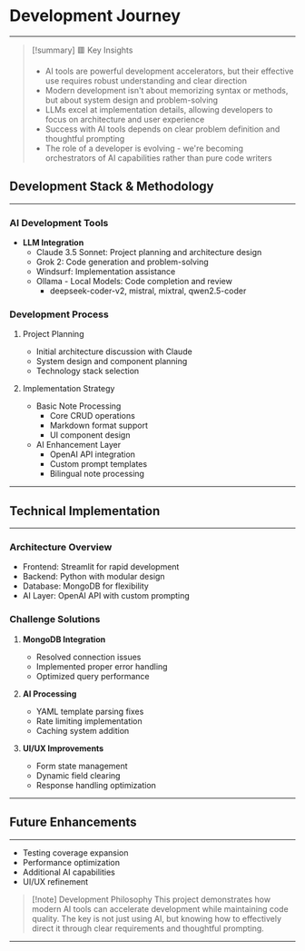 # Development Journey
---
> [!summary] 🟥 Key Insights
> - AI tools are powerful development accelerators, but their effective use requires robust understanding and clear direction
> - Modern development isn't about memorizing syntax or methods, but about system design and problem-solving
> - LLMs excel at implementation details, allowing developers to focus on architecture and user experience
> - Success with AI tools depends on clear problem definition and thoughtful prompting
> - The role of a developer is evolving - we're becoming orchestrators of AI capabilities rather than pure code writers


## Development Stack & Methodology
---
### AI Development Tools
- **LLM Integration**
  - Claude 3.5 Sonnet: Project planning and architecture design
  - Grok 2: Code generation and problem-solving
  - Windsurf: Implementation assistance
  - Ollama - Local Models: Code completion and review
    - deepseek-coder-v2, mistral, mixtral, qwen2.5-coder

### Development Process
1. Project Planning
   - Initial architecture discussion with Claude
   - System design and component planning
   - Technology stack selection

2. Implementation Strategy
   - Basic Note Processing
     - Core CRUD operations
     - Markdown format support
     - UI component design
   - AI Enhancement Layer
     - OpenAI API integration
     - Custom prompt templates
     - Bilingual note processing
---


## Technical Implementation
---
### Architecture Overview
- Frontend: Streamlit for rapid development
- Backend: Python with modular design
- Database: MongoDB for flexibility
- AI Layer: OpenAI API with custom prompting

### Challenge Solutions
1. **MongoDB Integration**
   - Resolved connection issues
   - Implemented proper error handling
   - Optimized query performance

2. **AI Processing**
   - YAML template parsing fixes
   - Rate limiting implementation
   - Caching system addition

3. **UI/UX Improvements**
   - Form state management
   - Dynamic field clearing
   - Response handling optimization
---


## Future Enhancements
---
- Testing coverage expansion
- Performance optimization
- Additional AI capabilities
- UI/UX refinement

> [!note] Development Philosophy
> This project demonstrates how modern AI tools can accelerate development while maintaining code quality. The key is not just using AI, but knowing how to effectively direct it through clear requirements and thoughtful prompting.
---